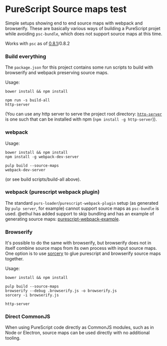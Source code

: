 # PureScript Source maps test

Simple setups showing end to end source maps with webpack and browserify. These are basically
various ways of building a PureScript projet while avoiding `psc-bundle`, which does not
support source maps at this time.

Works with `psc` as of [0.8.1](https://github.com/purescript/purescript/releases/tag/v0.8.1)/0.8.2

### Build everything

The `package.json` for this project contains some run scripts to build with browserify and webpack preserving
source maps.

Usage:
```
bower install && npm install

npm run -s build-all
http-server
```

(You can use any http server to serve the project root directory: [`http-server`](https://www.npmjs.com/package/http-server)
is one such that can be installed with npm (`npm install -g http-server`)).

### webpack

Usage:
```
bower install && npm install
npm install -g webpack-dev-server

pulp build --source-maps
webpack-dev-server
```

(or see build scripts/build-all above).

### webpack (purescript webpack plugin)

The standard `purs-loader`/`purescript-webpack-plugin` setup (as generated by `pulp server`, for example)
cannot support source maps as `psc-bundle` is used. @ethul has added support to skip
bundling and has an example of generating source maps:
[purescript-webpack-example](https://github.com/ethul/purescript-webpack-example).

### Browserify

It's possible to do the same with browserify, but browserify does not in itself
combine source maps from its own process with input source maps. One option is to
use [sorcery](https://github.com/Rich-Harris/sorcery) to glue purescript and browserify
source maps together.

Usage:
```
bower install && npm install

pulp build --source-maps
browserify --debug .browserify.js -o browserify.js
sorcery -i browserify.js

http-server
```

### Direct CommonJS

When using PureScript code directly as CommonJS modules, such as in Node or Electron,
source maps can be used directly with no additional tooling.
